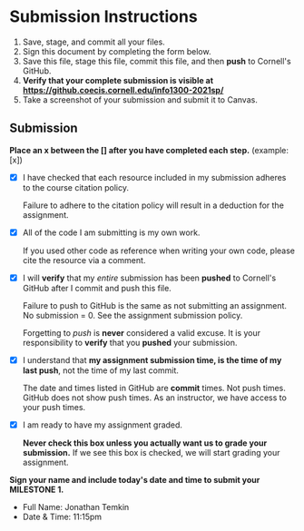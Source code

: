 # Submission Instructions

1. Save, stage, and commit all your files.
2. Sign this document by completing the form below.
3. Save this file, stage this file, commit this file, and then **push** to Cornell's GitHub.
4. **Verify that your complete submission is visible at <https://github.coecis.cornell.edu/info1300-2021sp/>**
5. Take a screenshot of your submission and submit it to Canvas.

## Submission

**Place an x between the [] after you have completed each step.** (example: [x])

- [x] I have checked that each resource included in my submission adheres to the course citation policy.

    Failure to adhere to the citation policy will result in a deduction for the assignment.

- [x] All of the code I am submitting is my own work.

    If you used other code as reference when writing your own code, please cite the resource via a comment.

- [x] I will **verify** that my _entire_ submission has been **pushed** to Cornell's GitHub after I commit and push this file.

    Failure to push to GitHub is the same as not submitting an assignment. No submission = 0. See the assignment submission policy.

    Forgetting to _push_ is **never** considered a valid excuse. It is your responsibility to **verify** that you **pushed** your submission.

- [x] I understand that **my assignment submission time, is the time of my last push**, not the time of my last commit.

    The date and times listed in GitHub are **commit** times. Not push times. GitHub does not show push times. As an instructor, we have access to your push times.

- [x] I am ready to have my assignment graded.

    **Never check this box unless you actually want us to grade your submission.** If we see this box is checked, we will start grading your assignment.

**Sign your name and include today's date and time to submit your MILESTONE 1.**

- Full Name: Jonathan Temkin 
- Date & Time: 11:15pm
